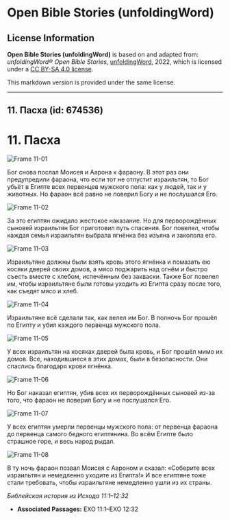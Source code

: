 # Open Bible Stories (unfoldingWord)

## License Information

**Open Bible Stories (unfoldingWord)** is based on and adapted from: _unfoldingWord® Open Bible Stories_, [unfoldingWord](https://unfoldingword.org/utw), 2022, which is licensed under a [CC BY-SA 4.0 license](https://creativecommons.org/licenses/by-sa/4.0/legalcode.en).

This markdown version is provided under the same license.



--------------------------------

## 11. Пасха (id: 674536)

11\. Пасха
==========

![Frame 11-01](https://cdn.door43.org/obs/jpg/360px/obs-en-11-01.jpg)

Бог снова послал Моисея и Аарона к фараону. В этот раз они предупредили фараона, что если тот не отпустит израильтян, то Бог убьёт в Египте всех первенцев мужского пола: как у людей, так и у животных. Но фараон всё равно не поверил Богу и не послушался Его.

![Frame 11-02](https://cdn.door43.org/obs/jpg/360px/obs-en-11-02.jpg)

За это египтян ожидало жестокое наказание. Но для перворождённых сыновей израильтян Бог приготовил путь спасения. Бог повелел, чтобы каждая семья израильтян выбрала ягнёнка без изъяна и заколола его.

![Frame 11-03](https://cdn.door43.org/obs/jpg/360px/obs-en-11-03.jpg)

Израильтяне должны были взять кровь этого ягнёнка и помазать ею косяки дверей своих домов, а мясо поджарить над огнём и быстро съесть вместе с хлебом, испечённым без закваски. Также Бог повелел им, чтобы израильтяне были готовы уходить из Египта сразу после того, как съедят мясо и хлеб.

![Frame 11-04](https://cdn.door43.org/obs/jpg/360px/obs-en-11-04.jpg)

Израильтяне всё сделали так, как велел им Бог. В полночь Бог прошёл по Египту и убил каждого первенца мужского пола.

![Frame 11-05](https://cdn.door43.org/obs/jpg/360px/obs-en-11-05.jpg)

У всех израильтян на косяках дверей была кровь, и Бог прошёл мимо их домов. Все, находившиеся в этих домах, были в безопасности. Они спаслись благодаря крови ягнёнка.

![Frame 11-06](https://cdn.door43.org/obs/jpg/360px/obs-en-11-06.jpg)

Но Бог наказал египтян, убив всех их перворождённых сыновей из\-за того, что фараон не поверил Богу и не послушался Его.

![Frame 11-07](https://cdn.door43.org/obs/jpg/360px/obs-en-11-07.jpg)

У всех египтян умерли первенцы мужского пола: от первенца фараона до первенца самого бедного египтянина. Во всём Египте было страшное горе, и весь народ рыдал.

![Frame 11-08](https://cdn.door43.org/obs/jpg/360px/obs-en-11-08.jpg)

В ту ночь фараон позвал Моисея с Аароном и сказал: «Соберите всех израильтян и немедленно уходите из Египта!» И все египтяне тоже стали требовать, чтобы израильтяне немедленно ушли из их страны.

*Библейская история из Исхода 11:1–12:32*

* **Associated Passages:** EXO 11:1–EXO 12:32

